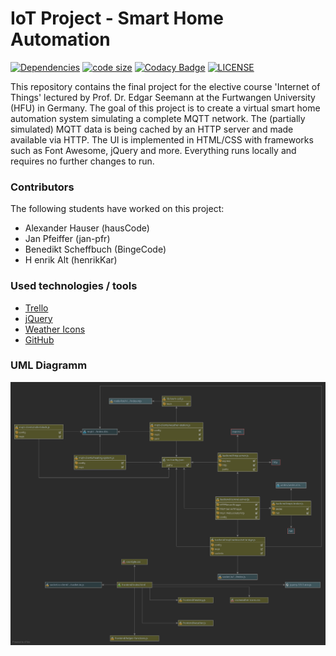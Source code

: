 # IoT Project - Smart Home Automation
[![Dependencies](https://img.shields.io/david/jan-pfr/iot-project)]() [![code size](https://img.shields.io/github/languages/code-size/jan-pfr/iot-project)]()
[![Codacy Badge](https://app.codacy.com/project/badge/Grade/085c2e40529043ef876ae3e79517df45)](https://www.codacy.com/gh/jan-pfr/iot-project/dashboard?utm_source=github.com&amp;utm_medium=referral&amp;utm_content=jan-pfr/iot-project&amp;utm_campaign=Badge_Grade) [![LICENSE](https://img.shields.io/github/license/jan-pfr/iot-project.svg)](https://github.com/jan-pfr/iot-project/blob/master/LICENSE)

This repository contains the final project for the elective course 'Internet of Things' lectured by Prof. Dr. Edgar Seemann at the Furtwangen University (HFU) in Germany.
The goal of this project is to create a virtual smart home automation system simulating a complete MQTT network. The (partially simulated) MQTT data is being cached by an HTTP server and made available via HTTP. The UI is implemented in HTML/CSS with frameworks such as Font Awesome, jQuery and more. Everything runs locally and requires no further changes to run.

### Contributors

The following students have worked on this project:

-  Alexander Hauser (hausCode)
-  Jan Pfeiffer (jan-pfr)
-  Benedikt Scheffbuch (BingeCode)
- H enrik Alt (henrikKar)

### Used technologies / tools

-  [Trello](https://trello.com/b/pqIZ0MPW/features)
-  [jQuery](https://jquery.com/)
-  [Weather Icons](https://erikflowers.github.io/weather-icons//)
-  [GitHub](https://github.com/jan-pfr/iot-project/)

### UML Diagramm
![UML Diagramm](https://raw.githubusercontent.com/jan-pfr/iot-project/main/sha-uml.svg)
